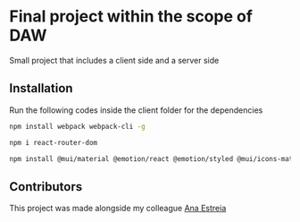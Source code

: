 # Final project within the scope of DAW

Small project that includes a client side and a server side

## Installation

Run the following codes inside the client folder for the dependencies

```bash
npm install webpack webpack-cli -g
```
```bash
npm i react-router-dom
```
```bash
npm install @mui/material @emotion/react @emotion/styled @mui/icons-material
```


## Contributors

This project was made alongside my colleague [Ana Estreia](https://github.com/anaXtreia)
